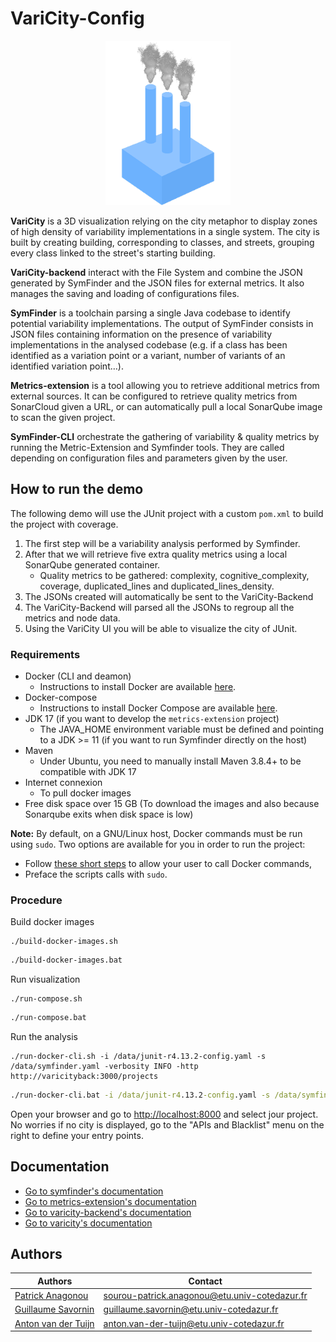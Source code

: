 # VariCity-Config

<p align="center">
<img src="varicity/public/images/logovaricity.gif" width="200" alt="Logo"/>
</p>

**VariCity** is a 3D visualization relying on the city metaphor to display zones of high density of variability
implementations in a single system. The city is built by creating building, corresponding to classes, and streets,
grouping every class linked to the street's starting building.

**VariCity-backend** interact with the File System and combine the JSON generated by SymFinder and the JSON files for external metrics. It also manages the saving and loading of configurations files.

**SymFinder** is a toolchain parsing a single Java codebase to identify potential variability implementations.
The output of SymFinder consists in JSON files containing information on the presence of variability implementations in the analysed codebase (e.g. if a class has been identified as a variation point or a variant, number of variants of an identified variation point…).

**Metrics-extension** is a tool allowing you to retrieve additional metrics from external sources. It can be configured to retrieve quality metrics from SonarCloud given a URL, or can automatically pull a local SonarQube image to scan the given project.

**SymFinder-CLI** orchestrate the gathering of variability & quality metrics by running the Metric-Extension and Symfinder tools. They are called depending on configuration files and parameters given by the user.

## How to run the demo

The following demo will use the JUnit project with a custom ``pom.xml`` to build the project with coverage.
1. The first step will be a variability analysis performed by Symfinder.
2. After that we will retrieve five extra quality metrics using a local SonarQube generated container. 
   * Quality metrics to be gathered: complexity, cognitive_complexity, coverage, duplicated_lines and duplicated_lines_density.
3. The JSONs created will automatically be sent to the VariCity-Backend
4. The VariCity-Backend will parsed all the JSONs to regroup all the metrics and node data.
5. Using the VariCity UI you will be able to visualize the city of JUnit.


### Requirements

- Docker (CLI and deamon)
  - Instructions to install Docker are available [here](https://docs.docker.com/get-docker/).
- Docker-compose
  - Instructions to install Docker Compose are available [here](https://docs.docker.com/compose/install/#install-compose).
- JDK 17 (if you want to develop the `metrics-extension` project)
  - The JAVA_HOME environment variable must be defined and pointing to a JDK >= 11 (if you want to run Symfinder directly on the host)
- Maven
  - Under Ubuntu, you need to manually install Maven 3.8.4+ to be compatible with JDK 17
- Internet connexion
  - To pull docker images
- Free disk space over 15 GB (To download the images and also because Sonarqube exits when disk space is low)

**Note:** By default, on a GNU/Linux host, Docker commands must be run using `sudo`.
Two options are available for you in order to run the project:
- Follow [these short steps](https://docs.docker.com/install/linux/linux-postinstall/#manage-docker-as-a-non-root-user) to allow your user to call Docker commands,
- Preface the scripts calls with `sudo`.

### Procedure

Build docker images
```shell
./build-docker-images.sh
```

```bat
./build-docker-images.bat
```

Run visualization
```shell
./run-compose.sh
```

```bat
./run-compose.bat
```

Run the analysis
```shell
./run-docker-cli.sh -i /data/junit-r4.13.2-config.yaml -s /data/symfinder.yaml -verbosity INFO -http http://varicityback:3000/projects
```

```bat
./run-docker-cli.bat -i /data/junit-r4.13.2-config.yaml -s /data/symfinder.yaml -verbosity INFO -http http://varicityback:3000/projects
```



Open your browser and go to [http://localhost:8000](http://localhost:8000) and select jour project. 
No worries if no city is displayed, go to the "APIs and Blacklist" menu on the right to define your entry points.

## Documentation
- [Go to symfinder's documentation](./metrics-extension/symfinder/README.md)
- [Go to metrics-extension's documentation](./metrics-extension/README.md)
- [Go to varicity-backend's documentation](./varicity-backend/README.md)
- [Go to varicity's documentation](./varicity/README.md)

## Authors

Authors | Contact
----------------------------------------------------------- | ----------------------------------------------------------
[Patrick Anagonou](https://github.com/anagonousourou)       | [sourou-patrick.anagonou@etu.univ-cotedazur.fr](mailto:sourou-patrick.anagonou@etu.univ-cotedazur.fr)
[Guillaume Savornin](https://github.com/GuillaumeSavornin)  | [guillaume.savornin@etu.univ-cotedazur.fr](mailto:guillaume.savornin@etu.univ-cotedazur.fr)
[Anton van der Tuijn](https://github.com/Anton-vanderTuijn) | [anton.van-der-tuijn@etu.univ-cotedazur.fr](mailto:anton.van-der-tuijn@etu.univ-cotedazur.fr)



<!--
TODO need to be move in the corresponding readme

## Technological Stack
- NestJs
- Quarkus
- Webpack
<p align="center">
  <a href="http://nestjs.com/" target="blank"><img src="https://nestjs.com/img/logo_text.svg" width="122" height="122" alt="Nest Logo" /></a>
<a href="http://nestjs.com/" target="blank"><img class="logo" src="https://webpack.js.org/site-logo.1fcab817090e78435061.svg" alt="webpack logo" width="122" height="122"></a>
</p>

## General Requirements
Those are general requirements, depending of the method you choose you won't need all of them.
- Docker (cli and deamon)
- Docker-Compose
- JDK 17
- the JAVA_HOME environment variable must be defined and pointing to a JDK >= 11
- Maven
- Internet Connexion
- Free disk space over 15 GB (To download the images and also because Sonarqube exits when disk space is low )
## Integrate in your own tool
This extension has been built in modular way. This makes it possible to insert 
## Symfinder with the terminal (console) interface
First you need to generate the data with symfinder.

### Without docker-cli
With this method you will need JDK 17 + `mvn`. You won't need the `docker` command but you will still need to have a docker
daemon. Use the below command to check if your docker daemon is runnig. (Command not tested on Windows).
```shell
curl --unix-socket /var/run/docker.sock http://localhost/version
```
First build the new Symfinder 
```shell
chmod +x new-build-cli.sh
./new-build-cli.sh
```
Then to use it  (replace <> by the right value for your usage). See below for details

```shell
chmod +x new-run-cli.sh
./new-run-cli.sh -i <experiment-configuration> -s <hotspot-configuration> -verbosity <LOG_LEVEL> -http <url>
```
| Options/Arguments         | Type    | Description |
|--------------|-----------|------------|
|-i | string | the absolute or relative path of the file containing your configuration for your experiment See [Documentation](Wiki.md) for the format of the file|
| -s | string | the absolute or relative path of the file containing your hotspot configuration. See [Documentation](Wiki.md) for the format of the file.|
| LOG_LEVEL | string | the verbosity of the program possible values are `"TRACE", "DEBUG", "INFO", "WARN", "ERROR"`. You can use any case (lowercase,uppercase) you want.|
| -http | string | An url where you want the result of the analysis to be posted using `HTTP/POST`. Eg `http://localhost:3000/projects`. Nothing will be written on disk if you use that option|

### With docker-cli
If you use this then you are using Docker out of Docker. The advantage is that you don't need Java or mvn on your machine
First build the image. 
```shell
chmod +x new-build-docker-cli.sh
./new-build-docker-cli.sh
```
Given you are using Docker you need to mount a volume to share files between your host and the docker container.
For the sake of simplicity, one (1) volume is enough. So put all your configurations files (experiments and hotspots) and projects (if already on the disk) in a directory /
sub-directories of where you are lauching your command.
The script mount your current directory to the docker container under `/data`. 
So for the path of the files your need to take that into account.
You need to take that into account for the `path` and `outputPath` in the experiments config.
If you are using the option `-http`, then you can't use `localhost` your url must be accessible through the internet or must be 
a docker container in the same network as symfinder-cli. There will be more details on this in other sections.
When using docker you need to provide a `path`.
```shell
chmod +x new-run-docker-cli.sh
./new-run-docker-cli.sh -i <experiment-configuration> -s <hotspot-configuration> -verbosity <LOG_LEVEL> -http <url>
```


## NB
Some dockerfiles or scripts have `local` in their filename. These are dockerfiles where the build part happens on the machine. 
It saves the developpers the time needed for the docker container (build) to download all dependencies from maven.
-->